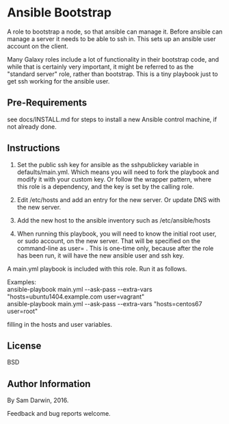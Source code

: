 Ansible Bootstrap
=========

A role to bootstrap a node, so that ansible can manage it.  Before ansible can manage a server it needs to be able to ssh in.  This sets up an ansible user account on the client. 

Many Galaxy roles include a lot of functionality in their bootstrap code, and while that is certainly very important, it might be referred to as the "standard server" role, rather than bootstrap. This is a tiny playbook just to get ssh working for the ansible user.  

Pre-Requirements
------------

see docs/INSTALL.md for steps to install a new Ansible control machine, if not already done.

Instructions
----------------

1. Set the public ssh key for ansible as the sshpublickey variable in defaults/main.yml.  Which means you will need to fork the playbook and modify it with your custom key.  Or follow the wrapper pattern, where this role is a dependency, and the key is set by the calling role.

2. Edit /etc/hosts and add an entry for the new server.  Or update DNS with the new server.

3. Add the new host to the ansible inventory such as /etc/ansible/hosts

4. When running this playbook, you will need to know the initial root user, or sudo account, on the new server.   That will be specified on the command-line as user= .   This is one-time only, because after the role has been run, it will have the new ansible user and ssh key.

A main.yml playbook is included with this role.  Run it as follows.

Examples:  
ansible-playbook main.yml --ask-pass --extra-vars "hosts=ubuntu1404.example.com user=vagrant"  
ansible-playbook main.yml --ask-pass --extra-vars "hosts=centos67 user=root"  

filling in the hosts and user variables.

License
-------

BSD

Author Information
------------------

By Sam Darwin, 2016.

Feedback and bug reports welcome.

